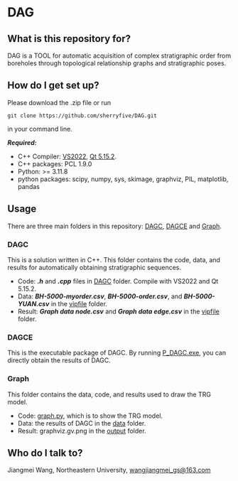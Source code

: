   # DAG

## What is this repository for?
DAG is a TOOL for automatic acquisition of complex stratigraphic order from boreholes through topological relationship graphs and stratigraphic poses.



## How do I get set up?

Please download the .zip file or run

```
git clone https://github.com/sherryfive/DAG.git
```

in your command line.

***Required:***
- C++ Compiler: [VS2022](https://visualstudio.microsoft.com/zh-hans/vs/), [Qt 5.15.2](https://www.qt.io/blog/qt-5.15.2-released).
- C++ packages: PCL 1.9.0
- Python: >= 3.11.8
- python packages: scipy, numpy, sys, skimage, graphviz, PIL, matplotlib, pandas

## Usage
There are three main folders in this repository: [DAGC](https://github.com/sherryfive/DAG/blob/main/DAGC/), [DAGCE](https://github.com/sherryfive/DAG/blob/main/DAGCE/) and [Graph](https://github.com/sherryfive/DAG/blob/main/Graph/).

### DAGC

This is a solution written in C++. This folder contains the code, data, and results for automatically obtaining stratigraphic sequences.

- Code: ***.h*** and ***.cpp*** files in [DAGC](https://github.com/sherryfive/DAG/blob/main/DAGC/) folder. Compile with VS2022 and Qt 5.15.2.
- Data: ***BH-5000-myorder.csv***, ***BH-5000-order.csv***, and ***BH-5000-YUAN.csv*** in the [vipfile](https://github.com/sherryfive/DAG/blob/main/DAGC/vipfile/) folder.
- Result: ***Graph data node.csv*** and ***Graph data edge.csv*** in the [vipfile](https://github.com/sherryfive/DAG/blob/main/DAGC/vipfile/) folder.

### DAGCE

This is the executable package of DAGC. By running [P_DAGC.exe](https://github.com/sherryfive/DAG/blob/main/DAGCE/P_DAGC.exe), you can directly obtain the results of DAGC.

### Graph

This folder contains the data, code, and results used to draw the TRG model.

- Code: [graph.py](https://github.com/sherryfive/DAG/blob/main/Graph/graph.py), which is to show the TRG model.
- Data: the results of DAGC in the [data](https://github.com/sherryfive/DAG/blob/main/Graph/data/) folder.
- Result: graphviz.gv.png in the [output](https://github.com/sherryfive/DAG/blob/main/Graph/output/) folder.

## Who do I talk to?
Jiangmei Wang, Northeastern University, wangjiangmei_gs@163.com


  
